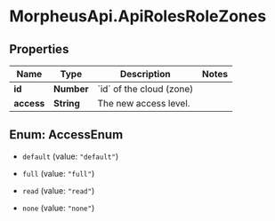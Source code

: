 # MorpheusApi.ApiRolesRoleZones

## Properties

Name | Type | Description | Notes
------------ | ------------- | ------------- | -------------
**id** | **Number** | &#x60;id&#x60; of the cloud (zone) | 
**access** | **String** | The new access level. | 



## Enum: AccessEnum


* `default` (value: `"default"`)

* `full` (value: `"full"`)

* `read` (value: `"read"`)

* `none` (value: `"none"`)




